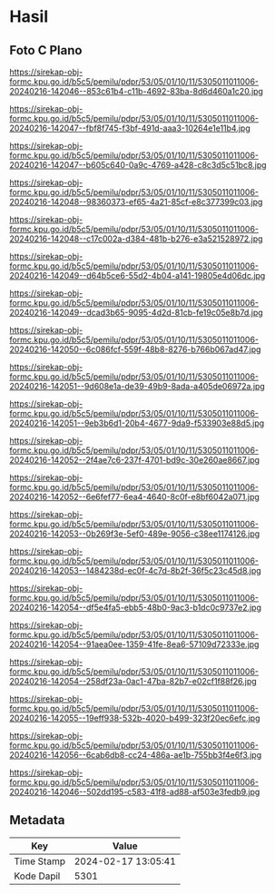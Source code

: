# Hasil

## Foto C Plano

https://sirekap-obj-formc.kpu.go.id/b5c5/pemilu/pdpr/53/05/01/10/11/5305011011006-20240216-142046--853c61b4-c11b-4692-83ba-8d6d460a1c20.jpg

https://sirekap-obj-formc.kpu.go.id/b5c5/pemilu/pdpr/53/05/01/10/11/5305011011006-20240216-142047--fbf8f745-f3bf-491d-aaa3-10264e1e11b4.jpg

https://sirekap-obj-formc.kpu.go.id/b5c5/pemilu/pdpr/53/05/01/10/11/5305011011006-20240216-142047--b605c640-0a9c-4769-a428-c8c3d5c51bc8.jpg

https://sirekap-obj-formc.kpu.go.id/b5c5/pemilu/pdpr/53/05/01/10/11/5305011011006-20240216-142048--98360373-ef65-4a21-85cf-e8c377399c03.jpg

https://sirekap-obj-formc.kpu.go.id/b5c5/pemilu/pdpr/53/05/01/10/11/5305011011006-20240216-142048--c17c002a-d384-481b-b276-e3a521528972.jpg

https://sirekap-obj-formc.kpu.go.id/b5c5/pemilu/pdpr/53/05/01/10/11/5305011011006-20240216-142049--d64b5ce6-55d2-4b04-a141-19805e4d06dc.jpg

https://sirekap-obj-formc.kpu.go.id/b5c5/pemilu/pdpr/53/05/01/10/11/5305011011006-20240216-142049--dcad3b65-9095-4d2d-81cb-fe19c05e8b7d.jpg

https://sirekap-obj-formc.kpu.go.id/b5c5/pemilu/pdpr/53/05/01/10/11/5305011011006-20240216-142050--6c086fcf-559f-48b8-8276-b766b067ad47.jpg

https://sirekap-obj-formc.kpu.go.id/b5c5/pemilu/pdpr/53/05/01/10/11/5305011011006-20240216-142051--9d608e1a-de39-49b9-8ada-a405de06972a.jpg

https://sirekap-obj-formc.kpu.go.id/b5c5/pemilu/pdpr/53/05/01/10/11/5305011011006-20240216-142051--9eb3b6d1-20b4-4677-9da9-f533903e88d5.jpg

https://sirekap-obj-formc.kpu.go.id/b5c5/pemilu/pdpr/53/05/01/10/11/5305011011006-20240216-142052--2f4ae7c6-237f-4701-bd9c-30e260ae8667.jpg

https://sirekap-obj-formc.kpu.go.id/b5c5/pemilu/pdpr/53/05/01/10/11/5305011011006-20240216-142052--6e6fef77-6ea4-4640-8c0f-e8bf6042a071.jpg

https://sirekap-obj-formc.kpu.go.id/b5c5/pemilu/pdpr/53/05/01/10/11/5305011011006-20240216-142053--0b269f3e-5ef0-489e-9056-c38ee1174126.jpg

https://sirekap-obj-formc.kpu.go.id/b5c5/pemilu/pdpr/53/05/01/10/11/5305011011006-20240216-142053--1484238d-ec0f-4c7d-8b2f-36f5c23c45d8.jpg

https://sirekap-obj-formc.kpu.go.id/b5c5/pemilu/pdpr/53/05/01/10/11/5305011011006-20240216-142054--df5e4fa5-ebb5-48b0-9ac3-b1dc0c9737e2.jpg

https://sirekap-obj-formc.kpu.go.id/b5c5/pemilu/pdpr/53/05/01/10/11/5305011011006-20240216-142054--91aea0ee-1359-41fe-8ea6-57109d72333e.jpg

https://sirekap-obj-formc.kpu.go.id/b5c5/pemilu/pdpr/53/05/01/10/11/5305011011006-20240216-142054--258df23a-0ac1-47ba-82b7-e02cf1f88f26.jpg

https://sirekap-obj-formc.kpu.go.id/b5c5/pemilu/pdpr/53/05/01/10/11/5305011011006-20240216-142055--19eff938-532b-4020-b499-323f20ec6efc.jpg

https://sirekap-obj-formc.kpu.go.id/b5c5/pemilu/pdpr/53/05/01/10/11/5305011011006-20240216-142056--6cab6db8-cc24-486a-ae1b-755bb3f4e6f3.jpg

https://sirekap-obj-formc.kpu.go.id/b5c5/pemilu/pdpr/53/05/01/10/11/5305011011006-20240216-142046--502dd195-c583-41f8-ad88-af503e3fedb9.jpg


## Metadata

| Key        | Value               |
| ---------- | ------------------- |
| Time Stamp | 2024-02-17 13:05:41 |
| Kode Dapil | 5301                |



